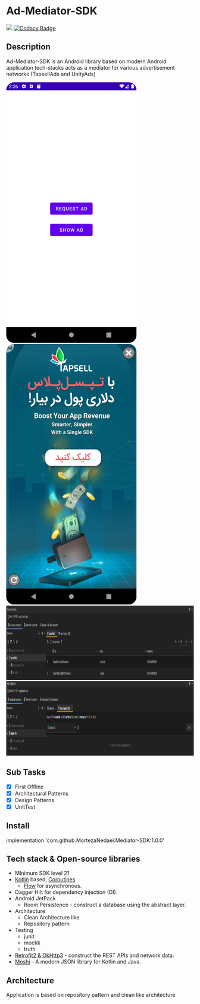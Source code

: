 # Ad-Mediator-SDK

[![](https://jitpack.io/v/MortezaNedaei/Mediator-SDK.svg)](https://jitpack.io/#MortezaNedaei/Mediator-SDK)
[![Codacy Badge](https://app.codacy.com/project/badge/Grade/58ab8826ce78484c96740365b3fa7eed)](https://www.codacy.com/gh/MortezaNedaei/Mediator-SDK/dashboard?utm_source=github.com&amp;utm_medium=referral&amp;utm_content=MortezaNedaei/Mediator-SDK&amp;utm_campaign=Badge_Grade)


## Description

Ad-Mediator-SDK is an Android library based on modern Android application tech-stacks acts as a
mediator for various advertisement networks (TapsellAds and UnityAds)

<a href="url"><img src="https://github.com/MortezaNedaei/Mediator-SDK/blob/dev/art/1.png" width="350" height="700"></a>
<a href="url"><img src="https://github.com/MortezaNedaei/Mediator-SDK/blob/dev/art/2.png" width="350" height="700"></a>
<a href="url"><img src="https://github.com/MortezaNedaei/Mediator-SDK/blob/dev/art/3.png" width="1000" height="200"></a>
<a href="url"><img src="https://github.com/MortezaNedaei/Mediator-SDK/blob/dev/art/4.png" width="1000" height="200"></a>

## Sub Tasks

- [x] First Offline
- [x] Architectural Patterns
- [x] Design Patterns
- [x] UnitTest

## Install
implementation 'com.github.MortezaNedaei:Mediator-SDK:1.0.0'


## Tech stack & Open-source libraries

- Minimum SDK level 21
- [Kotlin](https://kotlinlang.org/)
  based, [Coroutines](https://github.com/Kotlin/kotlinx.coroutines)
  + [Flow](https://kotlin.github.io/kotlinx.coroutines/kotlinx-coroutines-core/kotlinx.coroutines.flow/)
  for asynchronous.
- Dagger Hilt for dependency injection (DI).
- Android JetPack
    - Room Persistence - construct a database using the abstract layer.
- Architecture
    - Clean Architecture like
    - Repository pattern
- Testing
    - junit
    - mockk
    - truth
- [Retrofit2 & OkHttp3](https://github.com/square/retrofit) - construct the REST APIs and network
  data.
- [Moshi](https://github.com/square/moshi/) - A modern JSON library for Kotlin and Java.

## Architecture

Application is based on repository pattern and clean like architecture





